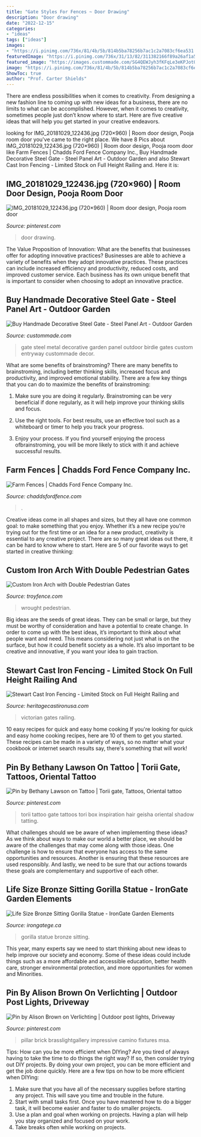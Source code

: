 ```yaml
---
title: "Gate Styles For Fences ~ Door Drawing"
description: "Door drawing"
date: "2022-12-15"
categories:
- "ideas"
tags: ["ideas"]
images:
- "https://i.pinimg.com/736x/81/4b/5b/814b5ba78256b7ac1c2a7083cf6ea531.jpg"
featuredImage: "https://i.pinimg.com/736x/31/13/82/311382166f89a26af1a5cfc7bd287789.jpg"
featured_image: "https://images.custommade.com/SG4QEWJyh3fKFqLe3eKPJotOQp0=/custommade-photosets/d9797d08e5c0529_entryway_gate_birdie_jet_black.JPG"
image: "https://i.pinimg.com/736x/81/4b/5b/814b5ba78256b7ac1c2a7083cf6ea531.jpg"
ShowToc: true
author: "Prof. Carter Shields"
---
```



There are endless possibilities when it comes to creativity. From designing a new fashion line to coming up with new ideas for a business, there are no limits to what can be accomplished. However, when it comes to creativity, sometimes people just don’t know where to start. Here are five creative ideas that will help you get started in your creative endeavors.

	

		
looking for IMG_20181029_122436.jpg (720×960) | Room door design, Pooja room door you've came to the right place. We have 8 Pics about IMG_20181029_122436.jpg (720×960) | Room door design, Pooja room door like Farm Fences | Chadds Ford Fence Company Inc., Buy Handmade Decorative Steel Gate - Steel Panel Art - Outdoor Garden and also Stewart Cast Iron Fencing - Limited Stock on Full Height Railing and. Here it is:
		
    
## IMG_20181029_122436.jpg (720×960) | Room Door Design, Pooja Room Door

<img loading=lazy src="https://i.pinimg.com/736x/31/13/82/311382166f89a26af1a5cfc7bd287789.jpg" onerror="this.onerror=null;this.src='https://tse2.mm.bing.net/th?id=OIP.xyUBTbMl3h5AwlJGoKWJ5QHaJ4&amp;pid=15.1';" alt="IMG_20181029_122436.jpg (720×960) | Room door design, Pooja room door">

_Source: pinterest.com_

>door drawing. 

	

The Value Proposition of Innovation: What are the benefits that businesses offer for adopting innovative practices?
Businesses are able to achieve a variety of benefits when they adopt innovative practices. These practices can include increased efficiency and productivity, reduced costs, and improved customer service. Each business has its own unique benefit that is important to consider when choosing to adopt an innovative practice.

    
## Buy Handmade Decorative Steel Gate - Steel Panel Art - Outdoor Garden

<img loading=lazy src="https://images.custommade.com/SG4QEWJyh3fKFqLe3eKPJotOQp0=/custommade-photosets/d9797d08e5c0529_entryway_gate_birdie_jet_black.JPG" onerror="this.onerror=null;this.src='https://tse4.mm.bing.net/th?id=OIP.-5xgt8xDUBdiif2aP7m0ogHaLO&amp;pid=15.1';" alt="Buy Handmade Decorative Steel Gate - Steel Panel Art - Outdoor Garden">

_Source: custommade.com_

>gate steel metal decorative garden panel outdoor birdie gates custom entryway custommade decor. 

	

What are some benefits of brainstroming?
There are many benefits to brainstroming, including better thinking skills, increased focus and productivity, and improved emotional stability. There are a few key things that you can do to maximize the benefits of brainstroming:
1. Make sure you are doing it regularly. Brainstroming can be very beneficial if done regularly, as it will help improve your thinking skills and focus.

2. Use the right tools. For best results, use an effective tool such as a whiteboard or timer to help you track your progress.

3. Enjoy your process. If you find yourself enjoying the process ofbrainstroming, you will be more likely to stick with it and achieve successful results.

    
## Farm Fences | Chadds Ford Fence Company Inc.

<img loading=lazy src="https://chaddsfordfence.com/wp-content/uploads/2017/02/farmfence.jpg" onerror="this.onerror=null;this.src='https://tse3.mm.bing.net/th?id=OIP.gJlrNxo5GRSkOrx7Safi_wHaJ4&amp;pid=15.1';" alt="Farm Fences | Chadds Ford Fence Company Inc.">

_Source: chaddsfordfence.com_

>. 

	

Creative ideas come in all shapes and sizes, but they all have one common goal: to make something that you enjoy. Whether it’s a new recipe you’re trying out for the first time or an idea for a new product, creativity is essential to any creative project. There are so many great ideas out there, it can be hard to know where to start. Here are 5 of our favorite ways to get started in creative thinking: 

    
## Custom Iron Arch With Double Pedestrian Gates

<img loading=lazy src="https://troyfence.com/wp-content/uploads/2012/03/0032.jpg" onerror="this.onerror=null;this.src='https://tse3.mm.bing.net/th?id=OIP.9z2WfcT6s_kviUq5w9IPbgHaLB&amp;pid=15.1';" alt="Custom Iron Arch with Double Pedestrian Gates">

_Source: troyfence.com_

>wrought pedestrian. 

	

Big ideas are the seeds of great ideas. They can be small or large, but they must be worthy of consideration and have a potential to create change. In order to come up with the best ideas, it’s important to think about what people want and need. This means considering not just what is on the surface, but how it could benefit society as a whole. It’s also important to be creative and innovative, if you want your idea to gain traction.

    
## Stewart Cast Iron Fencing - Limited Stock On Full Height Railing And

<img loading=lazy src="https://www.heritagecastironusa.com/wp-content/uploads/2014/03/Stewart-077-350x350.jpg" onerror="this.onerror=null;this.src='https://tse1.mm.bing.net/th?id=OIP.B71kbW8aNIpDW8733AGrawHaHa&amp;pid=15.1';" alt="Stewart Cast Iron Fencing - Limited Stock on Full Height Railing and">

_Source: heritagecastironusa.com_

>victorian gates railing. 

	

10 easy recipes for quick and easy home cooking
If you're looking for quick and easy home cooking recipes, here are 10 of them to get you started. These recipes can be made in a variety of ways, so no matter what your cookbook or internet search results say, there's something that will work!

    
## Pin By Bethany Lawson On Tattoo | Torii Gate, Tattoos, Oriental Tattoo

<img loading=lazy src="https://i.pinimg.com/736x/d7/ee/29/d7ee2922323d23fd73c0223b49d12a1f.jpg" onerror="this.onerror=null;this.src='https://tse1.mm.bing.net/th?id=OIP.XdCCu-dMqv2XqKFhUW8mVAHaLE&amp;pid=15.1';" alt="Pin by Bethany Lawson on Tattoo | Torii gate, Tattoos, Oriental tattoo">

_Source: pinterest.com_

>torii tattoo gate tattoos tori box inspiration hair geisha oriental shadow tatting. 

	

What challenges should we be aware of when implementing these ideas?
As we think about ways to make our world a better place, we should be aware of the challenges that may come along with those ideas. One challenge is how to ensure that everyone has access to the same opportunities and resources. Another is ensuring that these resources are used responsibly. And lastly, we need to be sure that our actions towards these goals are complementary and supportive of each other.

    
## Life Size Bronze Sitting Gorilla Statue - IronGate Garden Elements

<img loading=lazy src="http://www.irongatege.ca/wp-content/uploads/2017/05/A5248AC-1.jpg" onerror="this.onerror=null;this.src='https://tse4.mm.bing.net/th?id=OIP.T1sqIeTHirS6obpTsqp5cQHaHa&amp;pid=15.1';" alt="Life Size Bronze Sitting Gorilla Statue - IronGate Garden Elements">

_Source: irongatege.ca_

>gorilla statue bronze sitting. 

	

This year, many experts say we need to start thinking about new ideas to help improve our society and economy. Some of these ideas could include things such as a more affordable and accessible education, better health care, stronger environmental protection, and more opportunities for women and Minorities.

    
## Pin By Alison Brown On Verlichting | Outdoor Post Lights, Driveway

<img loading=lazy src="https://i.pinimg.com/736x/81/4b/5b/814b5ba78256b7ac1c2a7083cf6ea531.jpg" onerror="this.onerror=null;this.src='https://tse4.mm.bing.net/th?id=OIP.L9m6c7ZYDgesiLKvfNkS6gHaLH&amp;pid=15.1';" alt="Pin by Alison Brown on Verlichting | Outdoor post lights, Driveway">

_Source: pinterest.com_

>pillar brick brasslightgallery impressive camino fixtures msa. 

	

Tips: How can you be more efficient when DIYing?
Are you tired of always having to take the time to do things the right way? If so, then consider trying out DIY projects. By doing your own project, you can be more efficient and get the job done quickly. Here are a few tips on how to be more efficient when DIYing: 
1. Make sure that you have all of the necessary supplies before starting any project. This will save you time and trouble in the future.
2. Start with small tasks first. Once you have mastered how to do a bigger task, it will become easier and faster to do smaller projects. 
3. Use a plan and goal when working on projects. Having a plan will help you stay organized and focused on your work. 
4. Take breaks often while working on projects.

